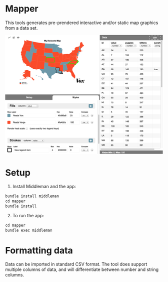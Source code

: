 # Mapper

This tools generates pre-prendered interactive and/or static map graphics from a data set.

![Mapper](screenshot.png)

# Setup

1) Install Middleman and the app:

```
bundle install middleman
cd mapper
bundle install
```

2) To run the app:

```
cd mapper
bundle exec middleman
```

# Formatting data

Data can be imported in standard CSV format. The tool does support multiple columns of data, and will differentiate between number and string columns.